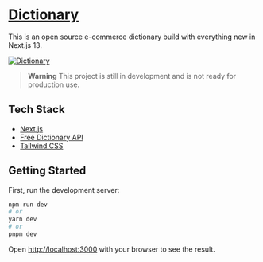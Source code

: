 # [Dictionary](https://dictionary-beta-ten.vercel.app/)

This is an open source e-commerce dictionary build with everything new in Next.js 13.

[![Dictionary](https://i.imgur.com/fD9kdd2.png)](https://dictionary-beta-ten.vercel.app/)

> **Warning**
> This project is still in development and is not ready for production use.

## Tech Stack

- [Next.js](https://nextjs.org)
- [Free Dictionary API](https://dictionaryapi.dev/)
- [Tailwind CSS](https://tailwindcss.com)

## Getting Started

First, run the development server:

```bash
npm run dev
# or
yarn dev
# or
pnpm dev
```

Open [http://localhost:3000](http://localhost:3000) with your browser to see the result.
